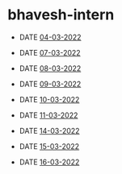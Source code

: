 # bhavesh-intern

- DATE [04-03-2022](https://github.com/sp18-interns/bhavesh-intern/tree/main/4th%20march%202022)

- DATE [07-03-2022](https://github.com/sp18-interns/bhavesh-intern/tree/main/7th%20march%202022)

- DATE [08-03-2022](https://github.com/sp18-interns/bhavesh-intern/tree/main/8th%20march%202022)

- DATE [09-03-2022](https://github.com/sp18-interns/bhavesh-intern/tree/main/9th%20march%202022)

- DATE [10-03-2022](https://github.com/sp18-interns/bhavesh-intern/tree/main/10th%20march%202022)

- DATE [11-03-2022](https://github.com/sp18-interns/bhavesh-intern/tree/main/11th%20march%202022)

- DATE [14-03-2022](https://github.com/sp18-interns/bhavesh-intern/tree/main/14th%20march%202022)

- DATE [15-03-2022](https://github.com/sp18-interns/bhavesh-intern/tree/main/15th%20march%202022)

- DATE [16-03-2022](https://github.com/sp18-interns/bhavesh-intern/tree/main/16th%20march%202022)






